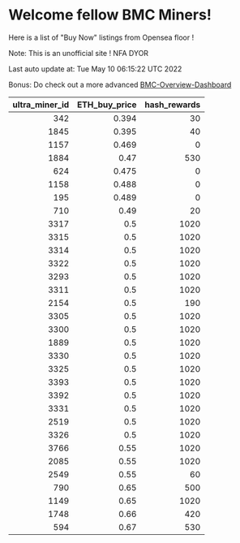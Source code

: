 # Welcome fellow BMC Miners!
Here is a list of "Buy Now" listings from Opensea floor !

Note: This is an unofficial site ! NFA DYOR

Last auto update at: Tue May 10 06:15:22 UTC 2022

Bonus: Do check out a more advanced [BMC-Overview-Dashboard](https://dune.com/defifunk/BMC-Overview-Dashboard)


|   ultra_miner_id |   ETH_buy_price |   hash_rewards |
|-----------------:|----------------:|---------------:|
|              342 |           0.394 |             30 |
|             1845 |           0.395 |             40 |
|             1157 |           0.469 |              0 |
|             1884 |           0.47  |            530 |
|              624 |           0.475 |              0 |
|             1158 |           0.488 |              0 |
|              195 |           0.489 |              0 |
|              710 |           0.49  |             20 |
|             3317 |           0.5   |           1020 |
|             3315 |           0.5   |           1020 |
|             3314 |           0.5   |           1020 |
|             3322 |           0.5   |           1020 |
|             3293 |           0.5   |           1020 |
|             3311 |           0.5   |           1020 |
|             2154 |           0.5   |            190 |
|             3305 |           0.5   |           1020 |
|             3300 |           0.5   |           1020 |
|             1889 |           0.5   |           1020 |
|             3330 |           0.5   |           1020 |
|             3325 |           0.5   |           1020 |
|             3393 |           0.5   |           1020 |
|             3392 |           0.5   |           1020 |
|             3331 |           0.5   |           1020 |
|             2519 |           0.5   |           1020 |
|             3326 |           0.5   |           1020 |
|             3766 |           0.55  |           1020 |
|             2085 |           0.55  |           1020 |
|             2549 |           0.55  |             60 |
|              790 |           0.65  |            500 |
|             1149 |           0.65  |           1020 |
|             1748 |           0.66  |            420 |
|              594 |           0.67  |            530 |